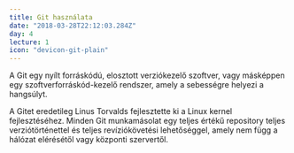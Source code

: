 ```yaml
---
title: Git használata
date: "2018-03-28T22:12:03.284Z"
day: 4
lecture: 1
icon: "devicon-git-plain"
---
```


A Git egy nyílt forráskódú, elosztott verziókezelő szoftver, vagy másképpen egy szoftverforráskód-kezelő rendszer, amely a sebességre helyezi a hangsúlyt.

A Gitet eredetileg Linus Torvalds fejlesztette ki a Linux kernel fejlesztéséhez. Minden Git munkamásolat egy teljes értékű repository teljes verziótörténettel és teljes revíziókövetési lehetőséggel, amely nem függ a hálózat elérésétől vagy központi szervertől.